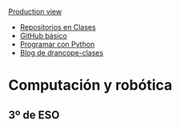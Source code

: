 [Production view](https://drancope.github.io)
<ul id="ProjectSubmenu">
    <li><a href="https://github.com/drancope-clases" title="Repos">Repositorios en Clases</a></li>
    <li><a  href= "https://github.com/drancope-clases/github-basico-drancope" title="Primeros pasos">GitHub básico</a></li>
    <li><a href="https://github.com/drancope-clases/programar-con-python-drancope" title="Menu 1">Programar con Python</a></li>
    <li><a href="https://drancope-clases.github.io" title="Repos">Blog de drancope-clases</a></li>
</ul>

# Computación y robótica


## 3º de ESO
